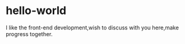 # hello-world
I like the front-end development,wish to discuss with you here,make progress together.
